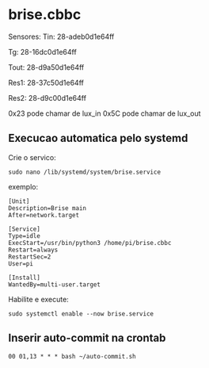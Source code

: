 # brise.cbbc


Sensores: 
Tin: 28-adeb0d1e64ff

Tg: 28-16dc0d1e64ff

Tout: 28-d9a50d1e64ff

Res1: 28-37c50d1e64ff

Res2: 28-d9c00d1e64ff


0x23 pode chamar de lux_in
0x5C pode chamar de lux_out


## Execucao automatica pelo systemd
Crie o servico:

    sudo nano /lib/systemd/system/brise.service

exemplo:

    [Unit]
    Description=Brise main
    After=network.target

    [Service]
    Type=idle
    ExecStart=/usr/bin/python3 /home/pi/brise.cbbc
    Restart=always
    RestartSec=2
    User=pi

    [Install]
    WantedBy=multi-user.target


Habilite e execute:

    sudo systemctl enable --now brise.service

## Inserir auto-commit na crontab

    00 01,13 * * * bash ~/auto-commit.sh